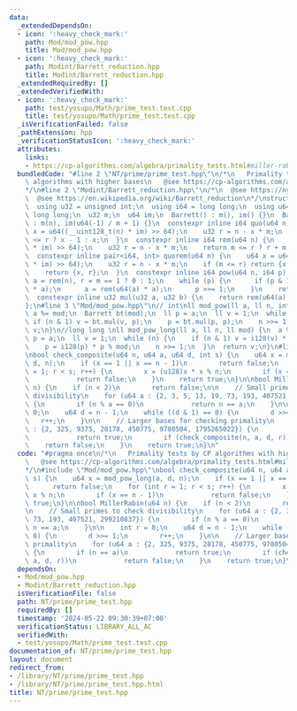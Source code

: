 ```yaml
---
data:
  _extendedDependsOn:
  - icon: ':heavy_check_mark:'
    path: Mod/mod_pow.hpp
    title: Mod/mod_pow.hpp
  - icon: ':heavy_check_mark:'
    path: Modint/Barrett_reduction.hpp
    title: Modint/Barrett_reduction.hpp
  _extendedRequiredBy: []
  _extendedVerifiedWith:
  - icon: ':heavy_check_mark:'
    path: test/yosupo/Math/prime_test.test.cpp
    title: test/yosupo/Math/prime_test.test.cpp
  _isVerificationFailed: false
  _pathExtension: hpp
  _verificationStatusIcon: ':heavy_check_mark:'
  attributes:
    links:
    - https://cp-algorithms.com/algebra/primality_tests.html#miller-rabin-primality-test
  bundledCode: "#line 2 \"NT/prime/prime_test.hpp\"\n/*\n   Primality tests by CP\
    \ algorithms with higher bases\n   @see https://cp-algorithms.com/algebra/primality_tests.html#miller-rabin-primality-test\n\
    */\n#line 2 \"Modint/Barrett_reduction.hpp\"\n/*\n  @see https://nyaannyaan.github.io/library/modint/barrett-reduction.hpp\n\
    \  @see https://en.wikipedia.org/wiki/Barrett_reduction\n*/\nstruct Barrett {\n\
    \  using u32 = unsigned int;\n  using i64 = long long;\n  using u64 = unsigned\
    \ long long;\n  u32 m;\n  u64 im;\n  Barrett() : m(), im() {}\n  Barrett(int n)\
    \ : m(n), im(u64(-1) / m + 1) {}\n  constexpr inline i64 quo(u64 n) {\n    u64\
    \ x = u64((__uint128_t(n) * im) >> 64);\n    u32 r = n - x * m;\n    return m\
    \ <= r ? x - 1 : x;\n  }\n  constexpr inline i64 rem(u64 n) {\n    u64 x = u64((__uint128_t(n)\
    \ * im) >> 64);\n    u32 r = n - x * m;\n    return m <= r ? r + m : r;\n  }\n\
    \  constexpr inline pair<i64, int> quorem(u64 n) {\n    u64 x = u64((__uint128_t(n)\
    \ * im) >> 64);\n    u32 r = n - x * m;\n    if (m <= r) return {x - 1, r + m};\n\
    \    return {x, r};\n  }\n  constexpr inline i64 pow(u64 n, i64 p) {\n    u32\
    \ a = rem(n), r = m == 1 ? 0 : 1;\n    while (p) {\n      if (p & 1) r = rem(u64(r)\
    \ * a);\n      a = rem(u64(a) * a);\n      p >>= 1;\n    }\n    return r;\n  }\n\
    \  constexpr inline u32 mul(u32 a, u32 b) {\n    return rem(u64(a) * b);\n  }\n\
    };\n#line 3 \"Mod/mod_pow.hpp\"\n// int\nll mod_pow(ll a, ll n, int mod) {\n \
    \ a %= mod;\n  Barrett bt(mod);\n  ll p = a;\n  ll v = 1;\n  while (n) {\n   \
    \ if (n & 1) v = bt.mul(v, p);\n    p = bt.mul(p, p);\n    n >>= 1;\n  }\n  return\
    \ v;\n}\n//long long \nll mod_pow_long(ll a, ll n, ll mod) {\n  a %= mod;\n  ll\
    \ p = a;\n  ll v = 1;\n  while (n) {\n    if (n & 1) v = i128(v) * p % mod;\n\
    \    p = i128(p) * p % mod;\n    n >>= 1;\n  }\n  return v;\n}\n#line 7 \"NT/prime/prime_test.hpp\"\
    \nbool check_composite(u64 n, u64 a, u64 d, int s) {\n    u64 x = mod_pow_long(a,\
    \ d, n);\n    if (x == 1 || x == n - 1)\n        return false;\n    for (int r\
    \ = 1; r < s; r++) {\n        x = (u128)x * x % n;\n        if (x == n - 1)\n\
    \            return false;\n    }\n    return true;\n}\n\nbool MillerRabin(u64\
    \ n) {\n    if (n < 2)\n        return false;\n\n    // Small primes to check\
    \ divisibility\n    for (u64 a : {2, 3, 5, 13, 19, 73, 193, 407521, 299210837})\
    \ {\n        if (n % a == 0)\n            return n == a;\n    }\n\n    int r =\
    \ 0;\n    u64 d = n - 1;\n    while ((d & 1) == 0) {\n        d >>= 1;\n     \
    \   r++;\n    }\n\n    // Larger bases for checking primality\n    for (u64 a\
    \ : {2, 325, 9375, 28178, 450775, 9780504, 1795265022}) {\n        if (n == a)\n\
    \            return true;\n        if (check_composite(n, a, d, r))\n        \
    \    return false;\n    }\n    return true;\n}\n"
  code: "#pragma once\n/*\n   Primality tests by CP algorithms with higher bases\n\
    \   @see https://cp-algorithms.com/algebra/primality_tests.html#miller-rabin-primality-test\n\
    */\n#include \"Mod/mod_pow.hpp\"\nbool check_composite(u64 n, u64 a, u64 d, int\
    \ s) {\n    u64 x = mod_pow_long(a, d, n);\n    if (x == 1 || x == n - 1)\n  \
    \      return false;\n    for (int r = 1; r < s; r++) {\n        x = (u128)x *\
    \ x % n;\n        if (x == n - 1)\n            return false;\n    }\n    return\
    \ true;\n}\n\nbool MillerRabin(u64 n) {\n    if (n < 2)\n        return false;\n\
    \n    // Small primes to check divisibility\n    for (u64 a : {2, 3, 5, 13, 19,\
    \ 73, 193, 407521, 299210837}) {\n        if (n % a == 0)\n            return\
    \ n == a;\n    }\n\n    int r = 0;\n    u64 d = n - 1;\n    while ((d & 1) ==\
    \ 0) {\n        d >>= 1;\n        r++;\n    }\n\n    // Larger bases for checking\
    \ primality\n    for (u64 a : {2, 325, 9375, 28178, 450775, 9780504, 1795265022})\
    \ {\n        if (n == a)\n            return true;\n        if (check_composite(n,\
    \ a, d, r))\n            return false;\n    }\n    return true;\n}\n"
  dependsOn:
  - Mod/mod_pow.hpp
  - Modint/Barrett_reduction.hpp
  isVerificationFile: false
  path: NT/prime/prime_test.hpp
  requiredBy: []
  timestamp: '2024-05-22 09:30:39+07:00'
  verificationStatus: LIBRARY_ALL_AC
  verifiedWith:
  - test/yosupo/Math/prime_test.test.cpp
documentation_of: NT/prime/prime_test.hpp
layout: document
redirect_from:
- /library/NT/prime/prime_test.hpp
- /library/NT/prime/prime_test.hpp.html
title: NT/prime/prime_test.hpp
---
```

